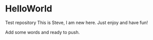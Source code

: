 # HelloWorld
Test repository
This is Steve, I am new here.
Just enjoy and have fun!

Add some words and ready to push.
